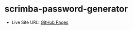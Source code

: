 # scrimba-password-generator

* Live Site URL: [GitHub Pages](https://hermanchiu.github.io/scrimba-password-generator/)

